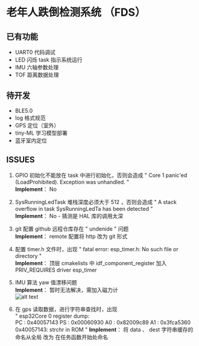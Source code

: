 # 老年人跌倒检测系统 （FDS）

## 已有功能
- UART0 代码调试
- LED 闪烁 task 指示系统运行
- IMU 六轴参数处理
- TOF 距离数据处理

## 待开发
- BLE5.0
- log 格式规范
- GPS 定位（室外）
- tiny-ML 学习模型部署 
- 蓝牙室内定位  

## ISSUES
1. GPIO 初始化不能放在 task 中进行初始化，否则会造成 " Core  1 panic'ed (LoadProhibited). Exception was unhandled. "   
**Implement**： No  

2. SysRunningLedTask 堆栈深度必须大于 512 ，否则会造成 " A stack overflow in task SysRunningLedTa has been detected "  
**Implement**： No  -   猜测是 HAL 库的调用太深

3. git 配置 github 远程仓库存在 " undenide " 问题   
**Implement**： remote 配置将 http 改为 git 形式 

4. 配置 timer.h 文件时，出现 " fatal error: esp_timer.h: No such file or directory "    
**Implement**： 顶层 cmakelists 中 idf_component_register 加入 PRIV_REQUIRES driver esp_timer 

5. IMU 算法 yaw 值漂移问题   
**Implement**： 暂时无法解决，需加入磁力计  
![alt text](https://img-blog.csdnimg.cn/20210117115154114.png)

6. 在 gps 读取数据，进行字符串查找时，出现     
" esp32Core  0 register dump:     
PC      : 0x40057143  PS      : 0x00060930  A0      : 0x82009c89  A1      : 0x3fca5360   0x40057143: strchr in ROM "
**Implement**： 将 data 、 dest 字符串缓存的命名从全局 改为 在任务函数开始处命名

